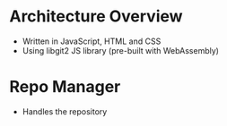 Architecture Overview
==========

* Written in JavaScript, HTML and CSS
* Using libgit2 JS library (pre-built with WebAssembly)

# Repo Manager
* Handles the repository